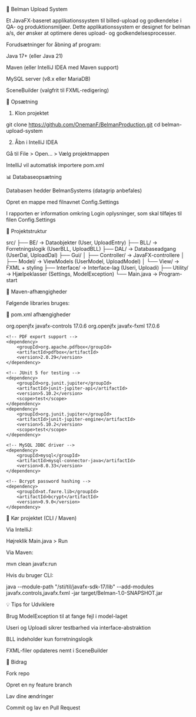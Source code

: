 📆 Belman Upload System

Et JavaFX-baseret applikationssystem til billed-upload og godkendelse i QA- og produktionsmiljøer.
Dette applikationssystem er designet for belman a/s, der ønsker at optimere deres upload- og godkendelsesprocesser.

Forudsætninger for åbning af program:

Java 17+ (eller Java 21)

Maven (eller IntelliJ IDEA med Maven support)

MySQL server (v8.x eller MariaDB)

SceneBuilder (valgfrit til FXML-redigering)

🔧 Opsætning

1. Klon projektet

git clone https://github.com/OnemanF/BelmanProduction.git
cd belman-upload-system

2. Åbn i IntelliJ IDEA

Gå til File > Open... > Vælg projektmappen

IntelliJ vil automatisk importere pom.xml

📊 Databaseopsætning

Databasen hedder BelmanSystems (datagrip anbefales)

Opret en mappe med filnavnet Config.Settings

I rapporten er information omkring Login oplysninger, 
som skal tilføjes til filen Config.Settings

📁 Projektstruktur

src/
├── BE/              → Dataobjekter (User, UploadEntry)
├── BLL/             → Forretningslogik (UserBLL, UploadBLL)
├── DAL/             → Databaseadgang (UserDal, UploadDal)
├── Gui/
│   ├── Controller/ → JavaFX-controllere
│   ├── Model/      → ViewModels (UserModel, UploadModel)
│   └── View/       → FXML + styling
├── Interface/       → Interface-lag (Useri, Uploadi)
├── Utility/         → Hjælpeklasser (Settings, ModelException)
└── Main.java        → Program-start

📖 Maven-afhængigheder

Følgende libraries bruges:

📅 pom.xml afhængigheder

<dependencies>
    <!-- JavaFX -->
    <dependency>
        <groupId>org.openjfx</groupId>
        <artifactId>javafx-controls</artifactId>
        <version>17.0.6</version>
    </dependency>
    <dependency>
        <groupId>org.openjfx</groupId>
        <artifactId>javafx-fxml</artifactId>
        <version>17.0.6</version>
    </dependency>

    <!-- PDF export support -->
    <dependency>
        <groupId>org.apache.pdfbox</groupId>
        <artifactId>pdfbox</artifactId>
        <version>2.0.29</version>
    </dependency>

    <!-- JUnit 5 for testing -->
    <dependency>
        <groupId>org.junit.jupiter</groupId>
        <artifactId>junit-jupiter-api</artifactId>
        <version>5.10.2</version>
        <scope>test</scope>
    </dependency>
    <dependency>
        <groupId>org.junit.jupiter</groupId>
        <artifactId>junit-jupiter-engine</artifactId>
        <version>5.10.2</version>
        <scope>test</scope>
    </dependency>

    <!-- MySQL JDBC driver -->
    <dependency>
        <groupId>mysql</groupId>
        <artifactId>mysql-connector-java</artifactId>
        <version>8.0.33</version>
    </dependency>

    <!-- Bcrypt password hashing -->
    <dependency>
        <groupId>at.favre.lib</groupId>
        <artifactId>bcrypt</artifactId>
        <version>0.9.0</version>
    </dependency>
</dependencies>

🚂 Kør projektet (CLI / Maven)

Via IntelliJ:

Højreklik Main.java > Run

Via Maven:

mvn clean javafx:run

Hvis du bruger CLI:

java --module-path "/sti/til/javafx-sdk-17/lib" --add-modules javafx.controls,javafx.fxml -jar target/Belman-1.0-SNAPSHOT.jar

💡 Tips for Udviklere

Brug ModelException til at fange fejl i model-laget

Useri og Uploadi sikrer testbarhed via interface-abstraktion

BLL indeholder kun forretningslogik

FXML-filer opdateres nemt i SceneBuilder

👤 Bidrag

Fork repo

Opret en ny feature branch

Lav dine ændringer

Commit og lav en Pull Request



